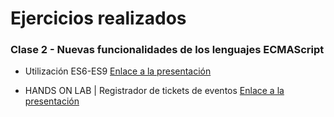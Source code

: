 # Ejercicios realizados

### Clase 2 - Nuevas funcionalidades de los lenguajes ECMAScript

- Utilización ES6-ES9 [Enlace a la presentación](https://docs.google.com/presentation/d/1vJscesMmwys7SrNkPPjuvD7dHLNK1awl-wuXBdlH6KA/edit#slide=id.p7)

- HANDS ON LAB | Registrador de tickets de eventos [Enlace a la presentación](https://docs.google.com/presentation/d/1jPxU38oObKKsut8ttUDKzWwCiDEW2CQLRQGNICS_4MQ/edit#slide=id.g11af22068b0_8_705)
